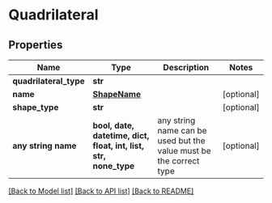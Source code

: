 # Quadrilateral


## Properties
Name | Type | Description | Notes
------------ | ------------- | ------------- | -------------
**quadrilateral_type** | **str** |  | 
**name** | [**ShapeName**](ShapeName.md) |  | [optional] 
**shape_type** | **str** |  | [optional] 
**any string name** | **bool, date, datetime, dict, float, int, list, str, none_type** | any string name can be used but the value must be the correct type | [optional]

[[Back to Model list]](../README.md#documentation-for-models) [[Back to API list]](../README.md#documentation-for-api-endpoints) [[Back to README]](../README.md)


